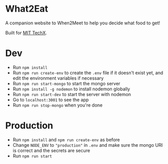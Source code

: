 # What2Eat

A companion website to When2Meet to help you decide what food to get!

Built for [MIT TechX](https://techx.io).

# Dev
* Run `npm install`
* Run `npm run create-env` to create the `.env` file if it doesn't exist yet, and edit the environment variables if necessary
* Run `npm run start-mongo` to start the mongo server
* Run `npm install -g nodemon` to install nodemon globally
* Run `npm run start-dev` to start the server with nodemon
* Go to `localhost:3001` to see the app
* Run `npm run stop-mongo` when you're done

# Production
* Run `npm install` and `npm run create-env` as before
* Change `NODE_ENV` to `"production"` in `.env` and make sure the mongo URI is correct and the secrets are secure
* Run `npm run start`
